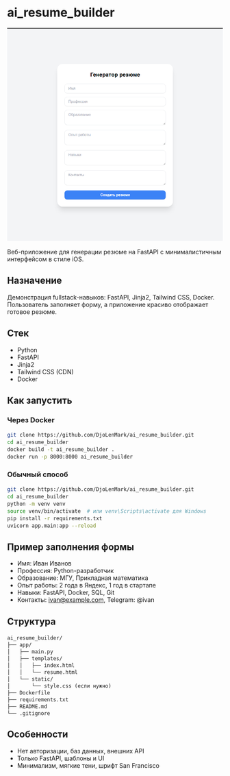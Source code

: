 # ai_resume_builder

![Интерфейс генератора резюме](screenshot.png.png)

Веб-приложение для генерации резюме на FastAPI с минималистичным интерфейсом в стиле iOS.

## Назначение

Демонстрация fullstack-навыков: FastAPI, Jinja2, Tailwind CSS, Docker. Пользователь заполняет форму, а приложение красиво отображает готовое резюме.

## Стек
- Python
- FastAPI
- Jinja2
- Tailwind CSS (CDN)
- Docker

## Как запустить

### Через Docker
```bash
git clone https://github.com/DjoLenMark/ai_resume_builder.git
cd ai_resume_builder
docker build -t ai_resume_builder .
docker run -p 8000:8000 ai_resume_builder
```

### Обычный способ
```bash
git clone https://github.com/DjoLenMark/ai_resume_builder.git
cd ai_resume_builder
python -m venv venv
source venv/bin/activate  # или venv\Scripts\activate для Windows
pip install -r requirements.txt
uvicorn app.main:app --reload
```

## Пример заполнения формы
- Имя: Иван Иванов
- Профессия: Python-разработчик
- Образование: МГУ, Прикладная математика
- Опыт работы: 2 года в Яндекс, 1 год в стартапе
- Навыки: FastAPI, Docker, SQL, Git
- Контакты: ivan@example.com, Telegram: @ivan

## Структура
```
ai_resume_builder/
├── app/
│   ├── main.py
│   ├── templates/
│   │   ├── index.html
│   │   └── resume.html
│   └── static/
│       └── style.css (если нужно)
├── Dockerfile
├── requirements.txt
├── README.md
└── .gitignore
```

## Особенности
- Нет авторизации, баз данных, внешних API
- Только FastAPI, шаблоны и UI
- Минимализм, мягкие тени, шрифт San Francisco 